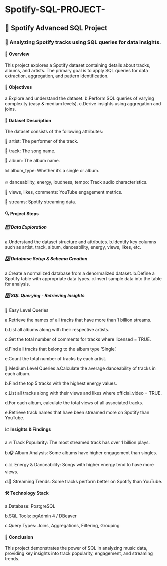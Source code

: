 # Spotify-SQL-PROJECT-
## 🎵 Spotify Advanced SQL Project
### 📌 Analyzing Spotify tracks using SQL queries for data insights.

#### 📌 Overview
This project explores a Spotify dataset containing details about tracks, albums, and artists. The primary goal is to apply SQL queries for data extraction, aggregation, and pattern identification.

#### 🚀 Objectives
a.Explore and understand the dataset.
b.Perform SQL queries of varying complexity (easy & medium levels).
c.Derive insights using aggregation and joins.

#### 📂 Dataset Description
The dataset consists of the following attributes:

🎤 artist: The performer of the track.

🎵 track: The song name.

💽 album: The album name.

📊 album_type: Whether it’s a single or album.

🔥 danceability, energy, loudness, tempo: Track audio characteristics.

🎥 views, likes, comments: YouTube engagement metrics.

📡 streams: Spotify streaming data.

#### 🔍 Project Steps
##### 1️⃣ Data Exploration
a.Understand the dataset structure and attributes.
b.Identify key columns such as artist, track, album, danceability, energy, views, likes, etc.

##### 2️⃣ Database Setup & Schema Creation
a.Create a normalized database from a denormalized dataset.
b.Define a Spotify table with appropriate data types.
c.Insert sample data into the table for analysis.

##### 3️⃣ SQL Querying - Retrieving Insights
🔹 Easy Level Queries

a.Retrieve the names of all tracks that have more than 1 billion streams.

b.List all albums along with their respective artists.

c.Get the total number of comments for tracks where licensed = TRUE.

d.Find all tracks that belong to the album type ‘Single’.

e.Count the total number of tracks by each artist.

🔹 Medium Level Queries
a.Calculate the average danceability of tracks in each album.

b.Find the top 5 tracks with the highest energy values.

c.List all tracks along with their views and likes where official_video = TRUE.

d.For each album, calculate the total views of all associated tracks.

e.Retrieve track names that have been streamed more on Spotify than YouTube.

#### 📈 Insights & Findings
a.🔥 Track Popularity: The most streamed track has over 1 billion plays.

b.🎧 Album Analysis: Some albums have higher engagement than singles.

c.📊 Energy & Danceability: Songs with higher energy tend to have more views.

d.📢 Streaming Trends: Some tracks perform better on Spotify than YouTube.

#### 🛠 Technology Stack
a.Database: PostgreSQL

b.SQL Tools: pgAdmin 4 / DBeaver

c.Query Types: Joins, Aggregations, Filtering, Grouping

#### 🎯 Conclusion
This project demonstrates the power of SQL in analyzing music data, providing key insights into track popularity, engagement, and streaming trends.


